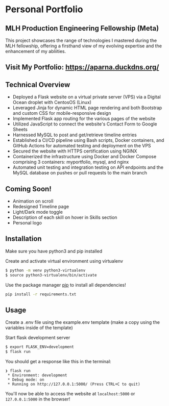 # Personal Portfolio

## MLH Production Engineering Fellowship (Meta)

This project showcases the range of technologies I mastered during the MLH fellowship, offering a firsthand view of my evolving expertise and the enhancement of my abliities.

## Visit My Portfolio: https://aparna.duckdns.org/

## Technical Overview

- Deployed a Flask website on a virtual private server (VPS) via a Digital Ocean droplet with CentosOS (Linux)
- Leveraged Jinja for dynamic HTML page rendering and both Bootstrap and custom CSS for mobile-responsive design
- Implemented Flask app routing for the various pages of the website
- Utilized JavaScript to connect the website's Contact Form to Google Sheets
- Harnessed MySQL to post and get/retrieve timeline entries
- Established a CI/CD pipeline using Bash scripts, Docker containers, and GitHub Actions for automated testing and deployment on the VPS
- Secured the website with HTTPS certification using NGINX
- Containerized the infrastructure using Docker and Docker Compose comprising 3 containers: myportfolio, mysql, and nginx
- Automated unit testing and integration testing on API endpoints and the MySQL database on pushes or pull requests to the main branch

## Coming Soon!

- Animation on scroll
- Redesigned Timeline page
- Light/Dark mode toggle
- Description of each skill on hover in Skills section
- Personal logo

## Installation

Make sure you have python3 and pip installed

Create and activate virtual environment using virtualenv

```bash
$ python -m venv python3-virtualenv
$ source python3-virtualenv/bin/activate
```

Use the package manager [pip](https://pip.pypa.io/en/stable/) to install all dependencies!

```bash
pip install -r requirements.txt
```

## Usage

Create a .env file using the example.env template (make a copy using the variables inside of the template)

Start flask development server

```bash
$ export FLASK_ENV=development
$ flask run
```

You should get a response like this in the terminal:

```
❯ flask run
 * Environment: development
 * Debug mode: on
 * Running on http://127.0.0.1:5000/ (Press CTRL+C to quit)
```

You'll now be able to access the website at `localhost:5000` or `127.0.0.1:5000` in the browser!
